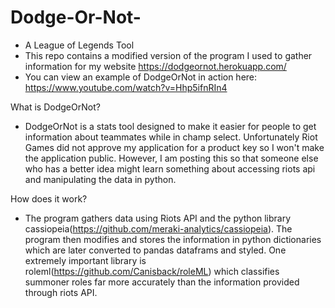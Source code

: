 # Dodge-Or-Not-
- A League of Legends Tool
- This repo contains a modified version of the program I used to gather information for my website https://dodgeornot.herokuapp.com/
- You can view an example of DodgeOrNot in action here: https://www.youtube.com/watch?v=Hhp5ifnRIn4

 What is DodgeOrNot?

- DodgeOrNot is a stats tool designed to make it easier for people to get information about teammates while in champ select. Unfortunately Riot Games did not approve my application for a product key so I won't make the application public. However, I am posting this so that someone else who has a better idea might learn something about accessing riots api and manipulating the data in python.
  
How does it work?

- The program gathers data using Riots API and the python library cassiopeia(https://github.com/meraki-analytics/cassiopeia). The program then modifies and stores the information in python dictionaries which are later converted to pandas dataframs and styled. One extremely important library is roleml(https://github.com/Canisback/roleML) which classifies summoner roles far more accurately than the information provided through riots API.
